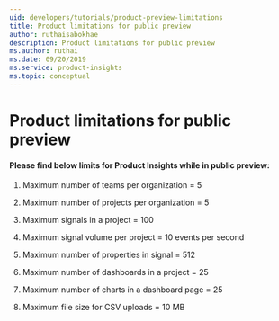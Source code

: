 ```yaml
---
uid: developers/tutorials/product-preview-limitations
title: Product limitations for public preview
author: ruthaisabokhae
description: Product limitations for public preview
ms.author: ruthai
ms.date: 09/20/2019
ms.service: product-insights
ms.topic: conceptual
---
```


# Product limitations for public preview  

#### Please find below limits for Product Insights while in public preview:

1. Maximum number of teams per organization = 5  

2. Maximum number of projects per organization = 5  
 
3. Maximum signals in a project = 100  

4. Maximum signal volume per project  = 10 events per second  

5. Maximum number of properties in signal = 512  
 
6. Maximum number of dashboards in a project = 25  

7. Maximum number of charts in a dashboard page = 25  

8. Maximum file size for CSV uploads = 10 MB
